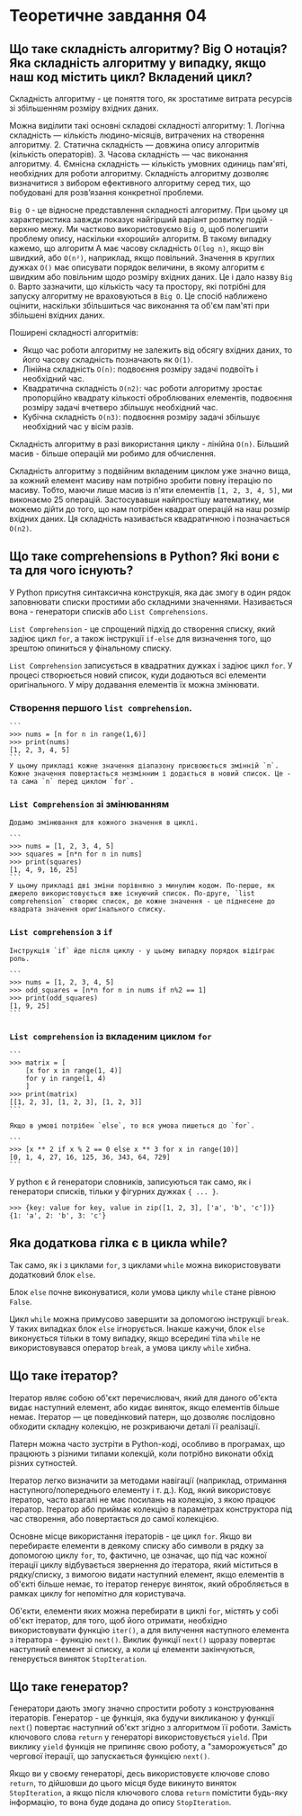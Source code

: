 # Теоретичне завдання 04
## Що таке складність алгоритму? Big O нотація? Яка складність алгоритму у випадку, якщо наш код містить цикл? Вкладений цикл?
  Складність алгоритму - це поняття того, як зростатиме витрата ресурсів зі збільшенням розміру вхідних даних. 

  Можна виділити такі основні складові складності алгоритму:
    1. Логічна складність — кількість людино-місяців, витрачених на створення алгоритму.
    2. Статична складність — довжина опису алгоритмів (кількість операторів).
    3. Часова складність — час виконання алгоритму.
    4. Ємнісна складність — кількість умовних одиниць пам'яті, необхідних для роботи алгоритму.
  Складність алгоритму дозволяє визначитися з вибором ефективного алгоритму серед тих, що побудовані для розв’язання конкретної проблеми.
  
  `Big O` - це відносне представлення складності алгоритму. При цьому ця характеристика завжди показує найгірший варіант розвитку подій - верхню межу. Ми частково використовуємо `Big O`, щоб полегшити проблему опису, наскільки «хороший» алгоритм. В такому випадку кажемо, що алгоритм A має часову складність `O(log n)`, якщо він швидкий, або `O(n²)`, наприклад, якщо повільний. Значення в круглих дужках `O()` має описувати порядок величини, в якому алгоритм є швидким або повільним щодо розміру вхідних даних. Це і дало назву `Big О`. Варто зазначити, що кількість часу та простору, які потрібні для запуску алгоритму не враховуються в `Big O`. Це спосіб наближено оцінити, наскільки збільшиться час виконання та об'єм пам'яті при збільшені вхідних даних.

  Поширені складності алгоритмів:
  
  * Якщо час роботи алгоритму не залежить від обсягу вхідних даних, то його часову складність позначають як `O(1)`.
  * Лінійна складність `O(n)`: подвоєння розміру задачі подвоїть і необхідний час.
  * Квадратична складність `O(n2)`: час роботи алгоритму зростає пропорційно квадрату кількості оброблюваних елементів, подвоєння розміру задачі вчетверо збільшує необхідний час.
  * Кубічна складність `O(n3)`: подвоєння розміру задачі збільшує необхідний час у вісім разів.

  Складність алгоритму в разі використання циклу - лінійна `O(n)`. Більший масив - більше операцій ми робимо для обчислення.

  Складність алгоритму з подвійним вкладеним циклом уже значно вища, за кожний елемент масиву нам потрібно зробити повну ітерацію по масиву. Тобто, маючи лише масив із п'яти елементів `[1, 2, 3, 4, 5]`, ми виконаємо 25 операцій. Застосувавши найпростішу математику, ми можемо дійти до того, що нам потрібен квадрат операцій на наш розмір вхідних даних. Ця складність називається квадратичною і позначається `O(n2)`.

## Що таке comprehensions в Python? Які вони є та для чого існують? 
  У Python присутня синтаксична конструкція, яка дає змогу в один рядок заповнювати списки простими або складними значеннями. Називається вона - генератори списків або `List Comprehensions`. 

  `List Comprehension` - це спрощений підхід до створення списку, який задіює цикл `for`, а також інструкції `if-else` для визначення того, що зрештою опиниться у фінальному списку.

  `List Comprehension` записується в квадратних дужках і задіює цикл `for`. У процесі створюється новий список, куди додаються всі елементи оригінального. У міру додавання елементів їх можна змінювати.

  ### Створення першого `list comprehension`.

    ```
    >>> nums = [n for n in range(1,6)]
    >>> print(nums)
    [1, 2, 3, 4, 5]
    ```
    У цьому прикладі кожне значення діапазону присвоюється змінній `n`. Кожне значення повертається незмінним і додається в новий список. Це - та сама `n` перед циклом `for`.

  ### `List Comprehension` зі змінюванням
    Додамо змінювання для кожного значення в циклі.

    ```
    >>> nums = [1, 2, 3, 4, 5]
    >>> squares = [n*n for n in nums]
    >>> print(squares) 
    [1, 4, 9, 16, 25]
    ```
    У цьому прикладі дві зміни порівняно з минулим кодом. По-перше, як джерело використовується вже існуючий список. По-друге, `list comprehension` створює список, де кожне значення - це піднесене до квадрата значення оригінального списку.

  ### `List comprehension` з `if`
    Інструкція `if` йде після циклу - у цьому випадку порядок відіграє роль.

    ```
    >>> nums = [1, 2, 3, 4, 5]
    >>> odd_squares = [n*n for n in nums if n%2 == 1]
    >>> print(odd_squares)
    [1, 9, 25]
    ```

  ### `List comprehension` із вкладеним циклом `for`

    ```
    >>> matrix = [
        [x for x in range(1, 4)]
        for y in range(1, 4)
        ]
    >>> print(matrix)
    [[1, 2, 3], [1, 2, 3], [1, 2, 3]]
    ```

    Якщо в умові потрібен `else`, то вся умова пишеться до `for`.

    ```
    >>> [x ** 2 if x % 2 == 0 else x ** 3 for x in range(10)]
    [0, 1, 4, 27, 16, 125, 36, 343, 64, 729]
    ```
  
  У python є й генератори словників, записуються так само, як і генератори списків, тільки у фігурних дужках `{ ... }`.

  ```
  >>> {key: value for key, value in zip([1, 2, 3], ['a', 'b', 'c'])}
  {1: 'a', 2: 'b', 3: 'c'}
  ```

## Яка додаткова гілка є в цикла while?
  Так само, як і з циклами `for`, з циклами `while` можна використовувати додатковий блок `else`. 

  Блок `else` почне виконуватися, коли умова циклу `while` стане рівною `False`.

  Цикл `while` можна примусово завершити за допомогою інструкції `break`. У таких випадках блок `else` ігнорується. Інакше кажучи, блок `else` виконується тільки в тому випадку, якщо всередині тіла `while` не використовувався оператор `break`, а умова циклу `while` хибна. 

## Що таке ітератор?
  Ітератор являє собою об'єкт перечислювач, який для даного об'єкта видає наступний елемент, або кидає виняток, якщо елементів більше немає. Ітератор — це поведінковий патерн, що дозволяє послідовно обходити складну колекцію, не розкриваючи деталі її реалізації.

  Патерн можна часто зустріти в Python-коді, особливо в програмах, що працюють з різними типами колекцій, коли потрібно виконати обхід різних сутностей.

  Ітератор легко визначити за методами навігації (наприклад, отримання наступного/попереднього елементу і т. д.). Код, який використовує ітератор, часто взагалі не має посилань на колекцію, з якою працює ітератор. Ітератор або приймає колекцію в параметрах конструктора під час створення, або повертається до самої колекцією.

  Основне місце використання ітераторів - це цикл `for`. Якщо ви перебираєте елементи в деякому списку або символи в рядку за допомогою циклу `for`, то, фактично, це означає, що під час кожної ітерації циклу відбувається звернення до ітератора, який міститься в рядку/списку, з вимогою видати наступний елемент, якщо елементів в об'єкті більше немає, то ітератор генерує виняток, який обробляється в рамках циклу for непомітно для користувача.

  Об'єкти, елементи яких можна перебирати в циклі `for`, містять у собі об'єкт ітератор, для того, щоб його отримати, необхідно використовувати функцію `iter()`, а для вилучення наступного елемента з ітератора - функцію `next()`. Виклик функції `next()` щоразу повертає наступний елемент зі списку, а коли ці елементи закінчуються, генерується виняток `StopIteration`.

## Що таке генератор?

  Генератори дають змогу значно спростити роботу з конструювання ітераторів. Генератор - це функція, яка будучи викликаною у функції `next(`) повертає наступний об'єкт згідно з алгоритмом її роботи. Замість ключового слова `return` у генераторі використовується `yield`. При виклику `yield` функція не припиняє свою роботу, а "заморожується" до чергової ітерації, що запускається функцією `next()`.

  Якщо ви у своєму генераторі, десь використовуєте ключове слово `return`, то дійшовши до цього місця буде викинуто виняток `StopIteration`, а якщо після ключового слова `return` помістити будь-яку інформацію, то вона буде додана до опису `StopIteration`.